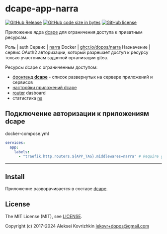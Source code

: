 # dcape-app-narra

[![GitHub Release][1]][2] [![GitHub code size in bytes][3]]() [![GitHub license][4]][5]

[1]: https://img.shields.io/github/release/dopos/dcape-app-narra.svg
[2]: https://github.com/dopos/dcape-app-narra/releases
[3]: https://img.shields.io/github/languages/code-size/dopos/dcape-app-narra.svg
[4]: https://img.shields.io/github/license/dopos/dcape-app-narra.svg
[5]: LICENSE

Приложение ядра [dcape](https://github.com/dopos/dcape) для ограничения доступа к приватным ресурсам.

 Роль | auth
 Сервис |  [narra](https://github.com/dopos/narra)
 Docker | [ghcr.io/dopos/narra](https://github.com/dopos/narra/pkgs/container/narra)
 Назначение | сервис OAuth2 авторизации, который разрешает доступ к ресурсу только участникам заданной организации gitea.

Ресурсы dcape с ограниченным доступом:

* [фронтенд **dcape**](html/private) - список развернутых на сервере приложений и сервисов
* [настройки приложений dcape](https://github.com/dopos/dcape-app-enfist)
* [router](https://github.com/dopos/dcape-app-traefik) dasboard
* статистика [ns](https://github.com/dopos/dcape-app-powerdns)

## Подключение авторизации к приложениям dcape

docker-compose.yml

```yml
services:
  app:
    labels:
      - "traefik.http.routers.${APP_TAG}.middlewares=narra" # Require gitea auth

```

---

## Install

Приложение разворачивается в составе [dcape](https://github.com/dopos/dcape).

## License

The MIT License (MIT), see [LICENSE](LICENSE).

Copyright (c) 2017-2024 Aleksei Kovrizhkin <lekovr+dopos@gmail.com>
